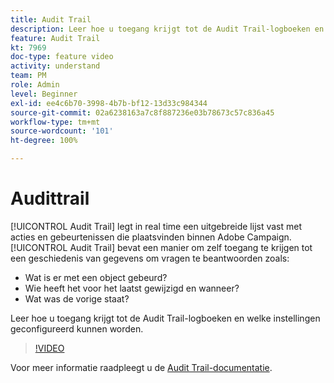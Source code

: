 ```yaml
---
title: Audit Trail
description: Leer hoe u toegang krijgt tot de Audit Trail-logboeken en welke instellingen geconfigureerd kunnen worden.
feature: Audit Trail
kt: 7969
doc-type: feature video
activity: understand
team: PM
role: Admin
level: Beginner
exl-id: ee4c6b70-3998-4b7b-bf12-13d33c984344
source-git-commit: 02a6238163a7c8f887236e03b78673c57c836a45
workflow-type: tm+mt
source-wordcount: '101'
ht-degree: 100%

---
```


# Audittrail

[!UICONTROL Audit Trail] legt in real time een uitgebreide lijst vast met acties en gebeurtenissen die plaatsvinden binnen Adobe Campaign.[!UICONTROL Audit Trail] bevat een manier om zelf toegang te krijgen tot een geschiedenis van gegevens om vragen te beantwoorden zoals:

* Wat is er met een object gebeurd?
* Wie heeft het voor het laatst gewijzigd en wanneer?
* Wat was de vorige staat?

Leer hoe u toegang krijgt tot de Audit Trail-logboeken en welke instellingen geconfigureerd kunnen worden.

>[!VIDEO](https://video.tv.adobe.com/v/27425?quality=12)

Voor meer informatie raadpleegt u de [Audit Trail-documentatie](https://experienceleague.adobe.com/docs/campaign-classic/using/monitoring-campaign-classic/production-procedures/audit-trail.html?lang=nl).
